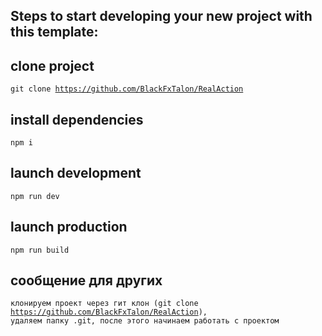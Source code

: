 ## Steps to start developing your new project with this template:

## clone project

<code>git clone https://github.com/BlackFxTalon/RealAction</code>

## install dependencies

<code>npm i</code>

## launch development

<code>npm run dev</code>

## launch production

<code>npm run build</code>

## сообщение для других
<code>клонируем проект через гит клон (git clone https://github.com/BlackFxTalon/RealAction), удаляем папку .git, после этого начинаем работать с проектом</code>
